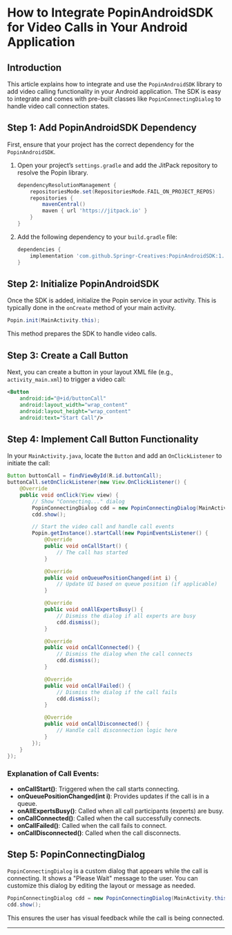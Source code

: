 # **How to Integrate PopinAndroidSDK for Video Calls in Your Android Application**

## **Introduction**
This article explains how to integrate and use the `PopinAndroidSDK` library to add video calling functionality in your Android application. The SDK is easy to integrate and comes with pre-built classes like `PopinConnectingDialog` to handle video call connection states.

## **Step 1: Add PopinAndroidSDK Dependency**

First, ensure that your project has the correct dependency for the `PopinAndroidSDK`.

1. Open your project’s `settings.gradle` and add the JitPack repository to resolve the Popin library.
   
   ```gradle
   dependencyResolutionManagement {
       repositoriesMode.set(RepositoriesMode.FAIL_ON_PROJECT_REPOS)
       repositories {
           mavenCentral()
           maven { url 'https://jitpack.io' }
       }
   }
   ```

2. Add the following dependency to your `build.gradle` file:

   ```gradle
   dependencies {
       implementation 'com.github.Springr-Creatives:PopinAndroidSDK:1.5.9'
   }
   ```

## **Step 2: Initialize PopinAndroidSDK**

Once the SDK is added, initialize the Popin service in your activity. This is typically done in the `onCreate` method of your main activity.

```java
Popin.init(MainActivity.this);
```

This method prepares the SDK to handle video calls.

## **Step 3: Create a Call Button**

Next, you can create a button in your layout XML file (e.g., `activity_main.xml`) to trigger a video call:

```xml
<Button
    android:id="@+id/buttonCall"
    android:layout_width="wrap_content"
    android:layout_height="wrap_content"
    android:text="Start Call"/>
```

## **Step 4: Implement Call Button Functionality**

In your `MainActivity.java`, locate the `Button` and add an `OnClickListener` to initiate the call:

```java
Button buttonCall = findViewById(R.id.buttonCall);
buttonCall.setOnClickListener(new View.OnClickListener() {
    @Override
    public void onClick(View view) {
        // Show "Connecting..." dialog
        PopinConnectingDialog cdd = new PopinConnectingDialog(MainActivity.this);
        cdd.show();

        // Start the video call and handle call events
        Popin.getInstance().startCall(new PopinEventsListener() {
            @Override
            public void onCallStart() {
                // The call has started
            }

            @Override
            public void onQueuePositionChanged(int i) {
                // Update UI based on queue position (if applicable)
            }

            @Override
            public void onAllExpertsBusy() {
                // Dismiss the dialog if all experts are busy
                cdd.dismiss();
            }

            @Override
            public void onCallConnected() {
                // Dismiss the dialog when the call connects
                cdd.dismiss();
            }

            @Override
            public void onCallFailed() {
                // Dismiss the dialog if the call fails
                cdd.dismiss();
            }

            @Override
            public void onCallDisconnected() {
                // Handle call disconnection logic here
            }
        });
    }
});
```

### **Explanation of Call Events:**

- **onCallStart()**: Triggered when the call starts connecting.
- **onQueuePositionChanged(int i)**: Provides updates if the call is in a queue.
- **onAllExpertsBusy()**: Called when all call participants (experts) are busy.
- **onCallConnected()**: Called when the call successfully connects.
- **onCallFailed()**: Called when the call fails to connect.
- **onCallDisconnected()**: Called when the call disconnects.

## **Step 5: PopinConnectingDialog**

`PopinConnectingDialog` is a custom dialog that appears while the call is connecting. It shows a "Please Wait" message to the user. You can customize this dialog by editing the layout or message as needed.

```java
PopinConnectingDialog cdd = new PopinConnectingDialog(MainActivity.this);
cdd.show();
```

This ensures the user has visual feedback while the call is being connected.

---
